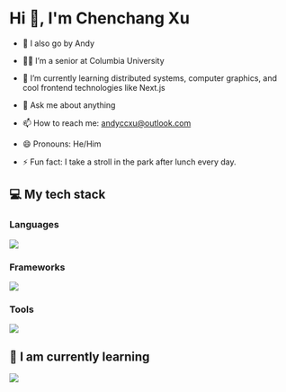 # Hi 👋, I'm Chenchang Xu


- 🏀 I also go by Andy
- 👨‍🎓 I’m a senior at Columbia University
- 🌱 I’m currently learning distributed systems, computer graphics, and cool frontend technologies like Next.js

- 💬 Ask me about anything
- 📫 How to reach me: andyccxu@outlook.com
- 😄 Pronouns: He/Him
- ⚡ Fun fact: I take a stroll in the park after lunch every day.



## 💻 My tech stack

### Languages

<p align="left">
  <a href="https://skillicons.dev">
    <img src="https://skillicons.dev/icons?i=python,cpp,java,go,nodejs,html,css,javascript,postgres" />
  </a>
</p>

### Frameworks

<p align="left">
  <a href="https://skillicons.dev">
    <img src="https://skillicons.dev/icons?i=express,react,jest,tailwind,flask" />
  </a>
</p>

### Tools

<p align="left">
  <a href="https://skillicons.dev">
    <img src="https://skillicons.dev/icons?i=git,github,docker,figma,postman,idea,vscode,linux,vim" />
  </a>
</p>

## 🤔 I am currently learning

<p align="left">
  <a href="https://skillicons.dev">
    <img src="https://skillicons.dev/icons?i=kubernetes,graphql,nextjs" />
  </a>
</p>

